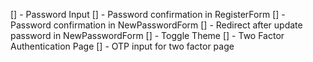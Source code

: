 [] - Password Input
[] - Password confirmation in RegisterForm
[] - Password confirmation in NewPasswordForm
[] - Redirect after update password in NewPasswordForm
[] - Toggle Theme
[] - Two Factor Authentication Page
[] - OTP input for two factor page
